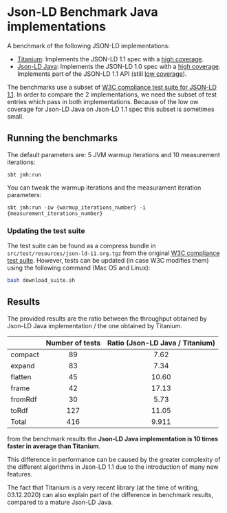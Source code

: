 # Json-LD Benchmark Java implementations

A benchmark of the following JSON-LD implementations:
- [Titanium](https://github.com/filip26/titanium-json-ld): Implements the JSON-LD 1.1 spec with a [high coverage](https://w3c.github.io/json-ld-api/reports/#subj_Titanium_Java).
- [Json-LD Java](https://github.com/jsonld-java/jsonld-java): Implements the JSON-LD 1.0 spec with a [high coverage](https://json-ld.org/test-suite/reports/#subj_7). Implements part of the JSON-LD 1.1 API (still [low coverage](https://github.com/jsonld-java/jsonld-java/pull/283)).

The benchmarks use a subset of [W3C compliance test suite for JSON-LD 1.1](https://w3c.github.io/json-ld-api/tests/).
In order to compare the 2 implementations, we need the subset of test entries which pass in both implementations. Because of the low ow coverage for Json-LD Java on Json-LD 1.1 spec this subset is sometimes small.

## Running the benchmarks

The default parameters are: 5 JVM warmup iterations and 10 measurement iterations:

```
sbt jmh:run
```

You can tweak the warmup iterations and the measurament iteration parameters:

```
sbt jmh:run -iw {warmup_iterations_number} -i {measurement_iterations_number}
```

### Updating the test suite

The test suite can be found as a compress bundle in `src/test/resources/json-ld-11.org.tgz` from the original [W3C compliance test suite]((https://w3c.github.io/json-ld-api/tests/)). 
However, tests can be updated (in case W3C modifies them) using the following command (Mac OS and Linux):

```bash
bash download_suite.sh
```

## Results
The provided results are the ratio between the throughput obtained by Json-LD Java implementation / the one obtained by Titanium.

|         | Number of tests | Ratio (Json-LD Java / Titanium) |
|---------|:---------------:|:-------------------------------:|
| compact |        89       |               7.62              |
| expand  |        83       |               7.34              |
| flatten |        45       |              10.60              |
| frame   |        42       |              17.13              |
| fromRdf |        30       |               5.73              |
| toRdf   |       127       |              11.05              |
| Total   |       416       |              9.911              |

from the benchmark results the **Json-LD Java implementation is 10 times faster in average than Titanium**. 

This difference in performance can be caused by the greater complexity of the different algorithms in Json-LD 1.1 due to the introduction of many new features. 

The fact that Titanium is a very recent library (at the time of writing, 03.12.2020) can also explain part of the difference in benchmark results, compared to a mature Json-LD Java.

